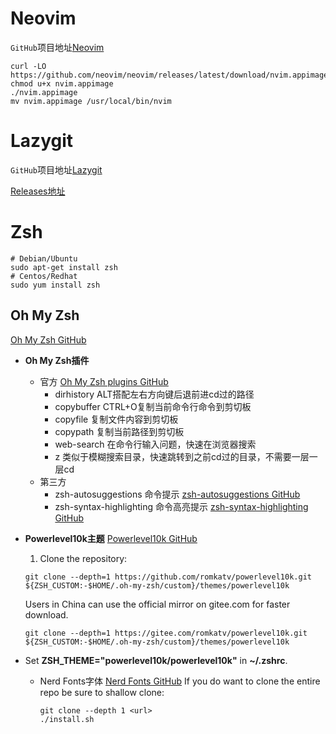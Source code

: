 # Neovim

`GitHub`项目地址[Neovim](https://github.com/neovim/neovim)

```shell
curl -LO https://github.com/neovim/neovim/releases/latest/download/nvim.appimage
chmod u+x nvim.appimage
./nvim.appimage
mv nvim.appimage /usr/local/bin/nvim
```

# Lazygit

`GitHub`项目地址[Lazygit](https://github.com/jesseduffield/lazygit)

[Releases地址](https://github.com/jesseduffield/lazygit/releases)



# Zsh

```shell
# Debian/Ubuntu
sudo apt-get install zsh
# Centos/Redhat
sudo yum install zsh
```

## Oh My Zsh

   [Oh My Zsh GitHub](https://github.com/ohmyzsh/ohmyzsh)

   - **Oh My Zsh插件**
     - 官方 [Oh My Zsh plugins GitHub](https://github.com/ohmyzsh/ohmyzsh/tree/master/plugins)
       - dirhistory ALT搭配左右方向键后退前进cd过的路径
       - copybuffer CTRL+O复制当前命令行命令到剪切板
       - copyfile 复制文件内容到剪切板
       - copypath 复制当前路径到剪切板
       - web-search 在命令行输入问题，快速在浏览器搜索
       - z 类似于模糊搜索目录，快速跳转到之前cd过的目录，不需要一层一层cd
     - 第三方
       - zsh-autosuggestions 命令提示 [zsh-autosuggestions GitHub](https://github.com/zsh-users/zsh-autosuggestions)
       - zsh-syntax-highlighting 命令高亮提示 [zsh-syntax-highlighting GitHub](https://github.com/zsh-users/zsh-syntax-highlighting)

   - **Powerlevel10k主题**
     [Powerlevel10k GitHub](https://github.com/romkatv/powerlevel10k)
     1. Clone the repository:
     ```shell
     git clone --depth=1 https://github.com/romkatv/powerlevel10k.git ${ZSH_CUSTOM:-$HOME/.oh-my-zsh/custom}/themes/powerlevel10k
     ```
       Users in China can use the official mirror on gitee.com for faster download.
     ```shell
     git clone --depth=1 https://gitee.com/romkatv/powerlevel10k.git ${ZSH_CUSTOM:-$HOME/.oh-my-zsh/custom}/themes/powerlevel10k
     ```
   - Set **ZSH_THEME="powerlevel10k/powerlevel10k"** in **~/.zshrc**.

     - Nerd Fonts字体
       [Nerd Fonts GitHub](https://github.com/ryanoasis/nerd-fonts)
       If you do want to clone the entire repo be sure to shallow clone:
       
       ```shell
       git clone --depth 1 <url>
       ./install.sh
       ```
